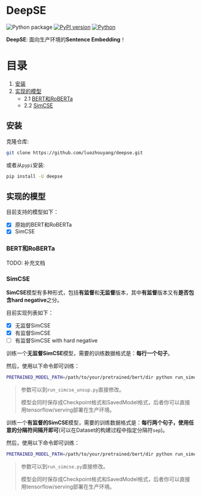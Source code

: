 # DeepSE

![Python package](https://github.com/luozhouyang/DeepSE/workflows/Python%20package/badge.svg)
[![PyPI version](https://badge.fury.io/py/deepse.svg)](https://badge.fury.io/py/deepse)
[![Python](https://img.shields.io/pypi/pyversions/deepse.svg?style=plastic)](https://badge.fury.io/py/deepse)

**DeepSE**: 面向生产环境的**Sentence Embedding**！

# 目录
1. [安装](#安装)
2. [实现的模型](#实现的模型)
    - 2.1 [BERT和RoBERTa](#BERT和RoBERTa)
    - 2.2 [SimCSE](#SimCSE)

## 安装

克隆仓库:

```bash
git clone https://github.com/luozhouyang/deepse.git
```

或者从`pypi`安装:

```bash
pip install -U deepse
```

## 实现的模型 

目前支持的模型如下：

* [x] 原始的BERT和RoBERTa
* [x] SimCSE

### BERT和RoBERTa

TODO: 补充文档

### SimCSE

**SimCSE**模型有多种形式，包括**有监督**和**无监督**版本，其中**有监督**版本又有**是否包含hard negative**之分。

目前实现列表如下：

* [x] 无监督SimCSE
* [x] 有监督SimCSE
* [ ] 有监督SimCSE with hard negative

训练一个**无监督SimCSE**模型，需要的训练数据格式是：**每行一个句子**。

然后，使用以下命令即可训练：

```bash
PRETRAINED_MODEL_PATH=/path/to/your/pretrained/bert/dir python run_simcse_unsup.py
```

> 参数可以到`run_simcse_unsup.py`直接修改。
> 
> 模型会同时保存成Checkpoint格式和SavedModel格式，后者你可以直接用tensorflow/serving部署在生产环境。


训练一个**有监督的SimCSE**模型，需要的训练数据格式是：**每行两个句子，使用任意的分隔符间隔开即可**(可以在Dataset的构建过程中指定分隔符`sep`)。

然后，使用以下命令即可训练：

```bash
PRETRAINED_MODEL_PATH=/path/to/your/pretrained/bert/dir python run_simcse.py
```

> 参数可以到`run_simcse.py`直接修改。
> 
> 模型会同时保存成Checkpoint格式和SavedModel格式，后者你可以直接用tensorflow/serving部署在生产环境。


